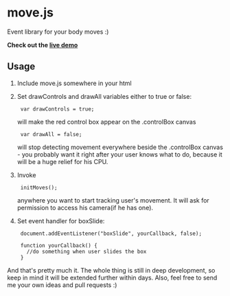 move.js
=======

Event library for your body moves :)

**Check out the [live demo](http://skycocker.github.io/move.js)**

Usage
-----

1. Include move.js somewhere in your html
2. Set drawControls and drawAll variables either to true or false:

        var drawControls = true;

   will make the red control box appear on the .controlBox canvas

        var drawAll = false;

   will stop detecting movement everywhere beside the .controlBox canvas - you probably want it right after your user knows what to do, because it will be a huge relief for his CPU.
3. Invoke
        
        initMoves();

   anywhere you want to start tracking user's movement. It will ask for permission to access his camera(if he has one).
4. Set event handler for boxSlide:

        document.addEventListener("boxSlide", yourCallback, false);
        
        function yourCallback() {
          //do something when user slides the box
        }

And that's pretty much it. The whole thing is still in deep development, so keep in mind it will be extended further within days. Also, feel free to send me your own ideas and pull requests :)
